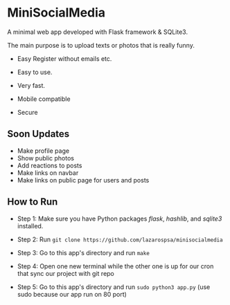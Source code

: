 # MiniSocialMedia

A minimal web app developed with Flask framework & SQLite3. 

The main purpose is to upload texts or photos that is really funny.

- Easy Register without emails etc.

- Easy to use.

- Very fast.

- Mobile compatible

- Secure

## Soon Updates

- Make profile page
- Show public photos
- Add reactions to posts
- Make links on navbar
- Make links on public page for users and posts


## How to Run

- Step 1: Make sure you have Python packages *flask*, *hashlib*, and *sqlite3* installed.

- Step 2: Run `git clone https://github.com/lazarospsa/minisocialmedia`

- Step 3: Go to this app's directory and run `make`

- Step 4: Open one new terminal while the other one is up for our cron that sync our project with git repo

- Step 5: Go to this app's directory and run `sudo python3 app.py` (use sudo because our app run on 80 port)